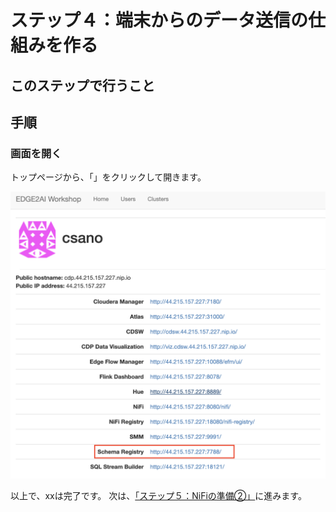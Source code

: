 # ステップ４：端末からのデータ送信の仕組みを作る

## このステップで行うこと


## 手順

### 画面を開く

トップページから、「」をクリックして開きます。

![](screenshots_lab02/open.png "")


以上で、xxは完了です。
次は、[「ステップ５：NiFiの準備②」](lab05_NiFi2.md)に進みます。
